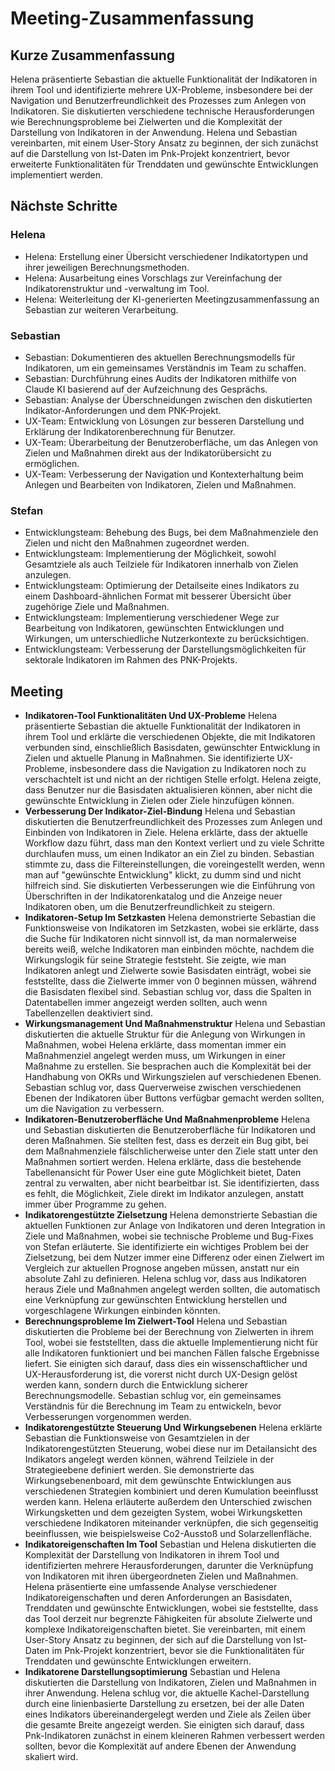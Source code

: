 # Meeting-Zusammenfassung

## **Kurze Zusammenfassung**

Helena präsentierte Sebastian die aktuelle Funktionalität der Indikatoren in ihrem Tool und identifizierte mehrere UX-Probleme, insbesondere bei der Navigation und Benutzerfreundlichkeit des Prozesses zum Anlegen von Indikatoren. Sie diskutierten verschiedene technische Herausforderungen wie Berechnungsprobleme bei Zielwerten und die Komplexität der Darstellung von Indikatoren in der Anwendung. Helena und Sebastian vereinbarten, mit einem User-Story Ansatz zu beginnen, der sich zunächst auf die Darstellung von Ist-Daten im Pnk-Projekt konzentriert, bevor erweiterte Funktionalitäten für Trenddaten und gewünschte Entwicklungen implementiert werden.

## **Nächste Schritte**

### Helena

- Helena: Erstellung einer Übersicht verschiedener Indikatortypen und ihrer jeweiligen Berechnungsmethoden.
- Helena: Ausarbeitung eines Vorschlags zur Vereinfachung der Indikatorenstruktur und -verwaltung im Tool.
- Helena: Weiterleitung der KI-generierten Meetingzusammenfassung an Sebastian zur weiteren Verarbeitung.

### Sebastian

- Sebastian: Dokumentieren des aktuellen Berechnungsmodells für Indikatoren, um ein gemeinsames Verständnis im Team zu schaffen.
- Sebastian: Durchführung eines Audits der Indikatoren mithilfe von Claude KI basierend auf der Aufzeichnung des Gesprächs.
- Sebastian: Analyse der Überschneidungen zwischen den diskutierten Indikator-Anforderungen und dem PNK-Projekt.
- UX-Team: Entwicklung von Lösungen zur besseren Darstellung und Erklärung der Indikatorenberechnung für Benutzer.
- UX-Team: Überarbeitung der Benutzeroberfläche, um das Anlegen von Zielen und Maßnahmen direkt aus der Indikatorübersicht zu ermöglichen.
- UX-Team: Verbesserung der Navigation und Kontexterhaltung beim Anlegen und Bearbeiten von Indikatoren, Zielen und Maßnahmen.

### Stefan

- Entwicklungsteam: Behebung des Bugs, bei dem Maßnahmenziele den Zielen und nicht den Maßnahmen zugeordnet werden.
- Entwicklungsteam: Implementierung der Möglichkeit, sowohl Gesamtziele als auch Teilziele für Indikatoren innerhalb von Zielen anzulegen.
- Entwicklungsteam: Optimierung der Detailseite eines Indikators zu einem Dashboard-ähnlichen Format mit besserer Übersicht über zugehörige Ziele und Maßnahmen.
- Entwicklungsteam: Implementierung verschiedener Wege zur Bearbeitung von Indikatoren, gewünschten Entwicklungen und Wirkungen, um unterschiedliche Nutzerkontexte zu berücksichtigen.
- Entwicklungsteam: Verbesserung der Darstellungsmöglichkeiten für sektorale Indikatoren im Rahmen des PNK-Projekts.

## Meeting

- **Indikatoren-Tool Funktionalitäten Und UX-Probleme**
Helena präsentierte Sebastian die aktuelle Funktionalität der Indikatoren in ihrem Tool und erklärte die verschiedenen Objekte, die mit Indikatoren verbunden sind, einschließlich Basisdaten, gewünschter Entwicklung in Zielen und aktuelle Planung in Maßnahmen. Sie identifizierte UX-Probleme, insbesondere dass die Navigation zu Indikatoren noch zu verschachtelt ist und nicht an der richtigen Stelle erfolgt. Helena zeigte, dass Benutzer nur die Basisdaten aktualisieren können, aber nicht die gewünschte Entwicklung in Zielen oder Ziele hinzufügen können.
- **Verbesserung Der Indikator-Ziel-Bindung**
Helena und Sebastian diskutierten die Benutzerfreundlichkeit des Prozesses zum Anlegen und Einbinden von Indikatoren in Ziele. Helena erklärte, dass der aktuelle Workflow dazu führt, dass man den Kontext verliert und zu viele Schritte durchlaufen muss, um einen Indikator an ein Ziel zu binden. Sebastian stimmte zu, dass die Filtereinstellungen, die voreingestellt werden, wenn man auf "gewünschte Entwicklung" klickt, zu dumm sind und nicht hilfreich sind. Sie diskutierten Verbesserungen wie die Einführung von Überschriften in der Indikatorenkatalog und die Anzeige neuer Indikatoren oben, um die Benutzerfreundlichkeit zu steigern.
- **Indikatoren-Setup Im Setzkasten**
Helena demonstrierte Sebastian die Funktionsweise von Indikatoren im Setzkasten, wobei sie erklärte, dass die Suche für Indikatoren nicht sinnvoll ist, da man normalerweise bereits weiß, welche Indikatoren man einbinden möchte, nachdem die Wirkungslogik für seine Strategie feststeht. Sie zeigte, wie man Indikatoren anlegt und Zielwerte sowie Basisdaten einträgt, wobei sie feststellte, dass die Zielwerte immer von 0 beginnen müssen, während die Basisdaten flexibel sind. Sebastian schlug vor, dass die Spalten in Datentabellen immer angezeigt werden sollten, auch wenn Tabellenzellen deaktiviert sind.
- **Wirkungsmanagement Und Maßnahmenstruktur**
Helena und Sebastian diskutierten die aktuelle Struktur für die Anlegung von Wirkungen in Maßnahmen, wobei Helena erklärte, dass momentan immer ein Maßnahmenziel angelegt werden muss, um Wirkungen in einer Maßnahme zu erstellen. Sie besprachen auch die Komplexität bei der Handhabung von OKRs und Wirkungszielen auf verschiedenen Ebenen. Sebastian schlug vor, dass Querverweise zwischen verschiedenen Ebenen der Indikatoren über Buttons verfügbar gemacht werden sollten, um die Navigation zu verbessern.
- **Indikatoren-Benutzeroberfläche Und Maßnahmenprobleme**
Helena und Sebastian diskutierten die Benutzeroberfläche für Indikatoren und deren Maßnahmen. Sie stellten fest, dass es derzeit ein Bug gibt, bei dem Maßnahmenziele fälschlicherweise unter den Ziele statt unter den Maßnahmen sortiert werden. Helena erklärte, dass die bestehende Tabellenansicht für Power User eine gute Möglichkeit bietet, Daten zentral zu verwalten, aber nicht bearbeitbar ist. Sie identifizierten, dass es fehlt, die Möglichkeit, Ziele direkt im Indikator anzulegen, anstatt immer über Programme zu gehen.
- **Indikatorengestützte Zielsetzung**
Helena demonstrierte Sebastian die aktuellen Funktionen zur Anlage von Indikatoren und deren Integration in Ziele und Maßnahmen, wobei sie technische Probleme und Bug-Fixes von Stefan erläuterte. Sie identifizierte ein wichtiges Problem bei der Zielsetzung, bei dem Nutzer immer eine Differenz oder einen Zielwert im Vergleich zur aktuellen Prognose angeben müssen, anstatt nur ein absolute Zahl zu definieren. Helena schlug vor, dass aus Indikatoren heraus Ziele und Maßnahmen angelegt werden sollten, die automatisch eine Verknüpfung zur gewünschten Entwicklung herstellen und vorgeschlagene Wirkungen einbinden könnten.
- **Berechnungsprobleme Im Zielwert-Tool**
Helena und Sebastian diskutierten die Probleme bei der Berechnung von Zielwerten in ihrem Tool, wobei sie feststellten, dass die aktuelle Implementierung nicht für alle Indikatoren funktioniert und bei manchen Fällen falsche Ergebnisse liefert. Sie einigten sich darauf, dass dies ein wissenschaftlicher und UX-Herausforderung ist, die vorerst nicht durch UX-Design gelöst werden kann, sondern durch die Entwicklung sicherer Berechnungsmodelle. Sebastian schlug vor, ein gemeinsames Verständnis für die Berechnung im Team zu entwickeln, bevor Verbesserungen vorgenommen werden.
- **Indikatorengestützte Steuerung Und Wirkungsebenen**
Helena erklärte Sebastian die Funktionsweise von Gesamtzielen in der Indikatorengestützten Steuerung, wobei diese nur im Detailansicht des Indikators angelegt werden können, während Teilziele in der Strategieebene definiert werden. Sie demonstrierte das Wirkungsebenenboard, mit dem gewünschte Entwicklungen aus verschiedenen Strategien kombiniert und deren Kumulation beeinflusst werden kann. Helena erläuterte außerdem den Unterschied zwischen Wirkungsketten und dem gezeigten System, wobei Wirkungsketten verschiedene Indikatoren miteinander verknüpfen, die sich gegenseitig beeinflussen, wie beispielsweise Co2-Ausstoß und Solarzellenfläche.
- **Indikatoreigenschaften Im Tool**
Sebastian und Helena diskutierten die Komplexität der Darstellung von Indikatoren in ihrem Tool und identifizierten mehrere Herausforderungen, darunter die Verknüpfung von Indikatoren mit ihren übergeordneten Zielen und Maßnahmen. Helena präsentierte eine umfassende Analyse verschiedener Indikatoreigenschaften und deren Anforderungen an Basisdaten, Trenddaten und gewünschte Entwicklungen, wobei sie feststellte, dass das Tool derzeit nur begrenzte Fähigkeiten für absolute Zielwerte und komplexe Indikatoreigenschaften bietet. Sie vereinbarten, mit einem User-Story Ansatz zu beginnen, der sich auf die Darstellung von Ist-Daten im Pnk-Projekt konzentriert, bevor sie die Funktionalitäten für Trenddaten und gewünschte Entwicklungen erweitern.
- **Indikatorene Darstellungsoptimierung**
Sebastian und Helena diskutierten die Darstellung von Indikatoren, Zielen und Maßnahmen in ihrer Anwendung. Helena schlug vor, die aktuelle Kachel-Darstellung durch eine linienbasierte Darstellung zu ersetzen, bei der alle Daten eines Indikators übereinandergelegt werden und Ziele als Zeilen über die gesamte Breite angezeigt werden. Sie einigten sich darauf, dass Pnk-Indikatoren zunächst in einem kleineren Rahmen verbessert werden sollten, bevor die Komplexität auf andere Ebenen der Anwendung skaliert wird.